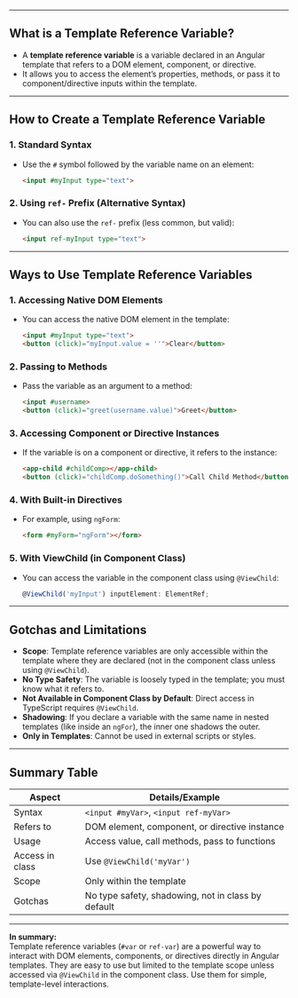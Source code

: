 
---

## What is a Template Reference Variable?

- A **template reference variable** is a variable declared in an Angular template that refers to a DOM element, component, or directive.
- It allows you to access the element’s properties, methods, or pass it to component/directive inputs within the template.

---

## How to Create a Template Reference Variable

### 1. Standard Syntax

- Use the `#` symbol followed by the variable name on an element:
  ```html
  <input #myInput type="text">
  ```

### 2. Using `ref-` Prefix (Alternative Syntax)

- You can also use the `ref-` prefix (less common, but valid):
  ```html
  <input ref-myInput type="text">
  ```

---

## Ways to Use Template Reference Variables

### 1. Accessing Native DOM Elements

- You can access the native DOM element in the template:
  ```html
  <input #myInput type="text">
  <button (click)="myInput.value = ''">Clear</button>
  ```

### 2. Passing to Methods

- Pass the variable as an argument to a method:
  ```html
  <input #username>
  <button (click)="greet(username.value)">Greet</button>
  ```

### 3. Accessing Component or Directive Instances

- If the variable is on a component or directive, it refers to the instance:
  ```html
  <app-child #childComp></app-child>
  <button (click)="childComp.doSomething()">Call Child Method</button>
  ```

### 4. With Built-in Directives

- For example, using `ngForm`:
  ```html
  <form #myForm="ngForm"></form>
  ```

### 5. With ViewChild (in Component Class)

- You can access the variable in the component class using `@ViewChild`:
  ```typescript
  @ViewChild('myInput') inputElement: ElementRef;
  ```

---

## Gotchas and Limitations

- **Scope**: Template reference variables are only accessible within the template where they are declared (not in the component class unless using `@ViewChild`).
- **No Type Safety**: The variable is loosely typed in the template; you must know what it refers to.
- **Not Available in Component Class by Default**: Direct access in TypeScript requires `@ViewChild`.
- **Shadowing**: If you declare a variable with the same name in nested templates (like inside an `ngFor`), the inner one shadows the outer.
- **Only in Templates**: Cannot be used in external scripts or styles.

---

## Summary Table

| Aspect          | Details/Example                                    |
| --------------- | -------------------------------------------------- |
| Syntax          | `<input #myVar>`, `<input ref-myVar>`              |
| Refers to       | DOM element, component, or directive instance      |
| Usage           | Access value, call methods, pass to functions      |
| Access in class | Use `@ViewChild('myVar')`                          |
| Scope           | Only within the template                           |
| Gotchas         | No type safety, shadowing, not in class by default |

---

**In summary:**  
Template reference variables (`#var` or `ref-var`) are a powerful way to interact with DOM elements, components, or directives directly in Angular templates. They are easy to use but limited to the template scope unless accessed via `@ViewChild` in the component class. Use them for simple, template-level interactions.